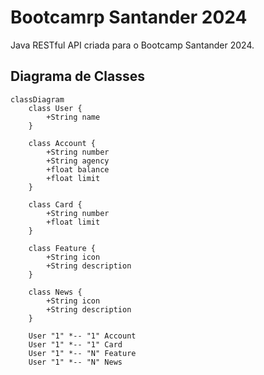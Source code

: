 # Bootcamrp Santander 2024
Java RESTful API criada para o Bootcamp Santander 2024.

## Diagrama de Classes
```mermaid
classDiagram
    class User {
        +String name
    }

    class Account {
        +String number
        +String agency
        +float balance
        +float limit
    }

    class Card {
        +String number
        +float limit
    }

    class Feature {
        +String icon
        +String description
    }

    class News {
        +String icon
        +String description
    }

    User "1" *-- "1" Account
    User "1" *-- "1" Card
    User "1" *-- "N" Feature
    User "1" *-- "N" News
```
